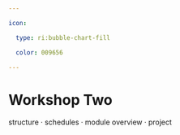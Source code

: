 ```yaml
---

icon: 

  type: ri:bubble-chart-fill

  color: 009656

---
```


# Workshop Two

structure · schedules · module overview · project